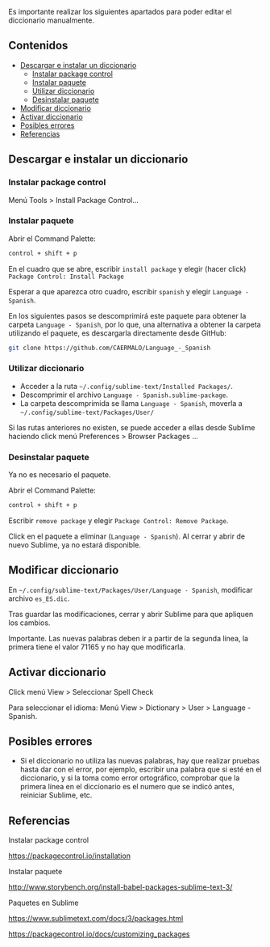 Es importante realizar los siguientes apartados para poder editar el diccionario manualmente.

## Contenidos

- [Descargar e instalar un diccionario](#descargar-e-instalar-un-diccionario)
  - [Instalar package control](#instalar-package-control)
  - [Instalar paquete](#instalar-paquete)
  - [Utilizar diccionario](#utilizar-diccionario)
  - [Desinstalar paquete](#desinstalar-paquete)
- [Modificar diccionario](#modificar-diccionario)
- [Activar diccionario](#activar-diccionario)
- [Posibles errores](#posibles-errores)
- [Referencias](#referencias)

## Descargar e instalar un diccionario

### Instalar package control

Menú Tools > Install Package Control...

### Instalar paquete

Abrir el Command Palette:

```bash
control + shift + p
```

En el cuadro que se abre, escribir `install package` y elegir (hacer click) `Package Control: Install Package`

Esperar a que aparezca otro cuadro, escribir `spanish` y elegir `Language - Spanish`.

En los siguientes pasos se descomprimirá este paquete para obtener la carpeta `Language - Spanish`, por lo que, una alternativa a obtener la carpeta utilizando el paquete, es descargarla directamente desde GitHub:

```bash
git clone https://github.com/CAERMALO/Language_-_Spanish
```

### Utilizar diccionario

- Acceder a la ruta `~/.config/sublime-text/Installed Packages/`.
- Descomprimir el archivo `Language - Spanish.sublime-package`.
- La carpeta descomprimida se llama `Language - Spanish`, moverla a `~/.config/sublime-text/Packages/User/`

Si las rutas anteriores no existen, se puede acceder a ellas desde Sublime haciendo click menú Preferences > Browser Packages ...

### Desinstalar paquete

Ya no es necesario el paquete.

Abrir el Command Palette:

```bash
control + shift + p
```

Escribir `remove package` y elegir `Package Control: Remove Package`.

Click en el paquete a eliminar (`Language - Spanish`). Al cerrar y abrir de nuevo Sublime, ya no estará disponible.

## Modificar diccionario

En `~/.config/sublime-text/Packages/User/Language - Spanish`, modificar archivo `es_ES.dic`.

Tras guardar las modificaciones, cerrar y abrir Sublime para que apliquen los cambios.

Importante. Las nuevas palabras deben ir a partir de la segunda línea, la primera tiene el valor 71165 y no hay que modificarla.

## Activar diccionario

Click menú View > Seleccionar Spell Check

Para seleccionar el idioma: Menú View > Dictionary > User > Language - Spanish.

## Posibles errores

- Si el diccionario no utiliza las nuevas palabras, hay que realizar pruebas hasta dar con el error, por ejemplo, escribir una palabra que si esté en el diccionario, y si la toma como error ortográfico, comprobar que la primera línea en el diccionario es el numero que se indicó antes, reiniciar Sublime, etc.

## Referencias

Instalar package control

<https://packagecontrol.io/installation>

Instalar paquete

<http://www.storybench.org/install-babel-packages-sublime-text-3/>

Paquetes en Sublime

<https://www.sublimetext.com/docs/3/packages.html>

<https://packagecontrol.io/docs/customizing_packages>
